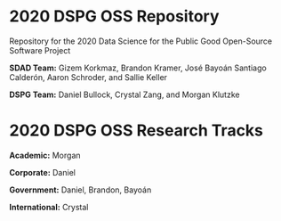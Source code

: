 # 2020 DSPG OSS Repository

Repository for the 2020 Data Science for the Public Good Open-Source Software Project

**SDAD Team:** Gizem Korkmaz, Brandon Kramer, José Bayoán Santiago Calderón, Aaron Schroder, and Sallie Keller 

**DSPG Team:** Daniel Bullock, Crystal Zang, and Morgan Klutzke 

# 2020 DSPG OSS Research Tracks 

**Academic:** Morgan

**Corporate:** Daniel

**Government:** Daniel, Brandon, Bayoán

**International:** Crystal
